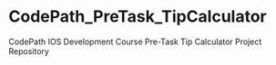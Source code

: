 # CodePath_PreTask_TipCalculator
 CodePath IOS Development Course Pre-Task Tip Calculator Project Repository
